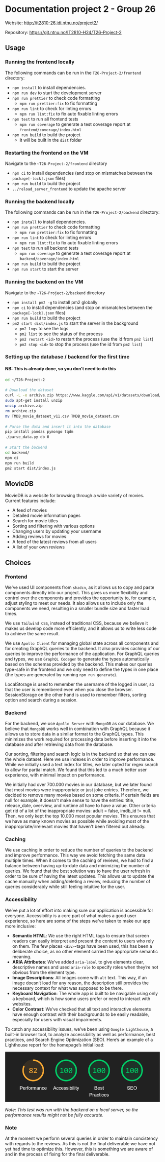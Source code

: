 # Documentation project 2 - Group 26

Website: <http://it2810-26.idi.ntnu.no/project2/>

Repository: <https://git.ntnu.no/IT2810-H24/T26-Project-2>

## Usage

### Running the frontend locally

The following commands can be run in the `T26-Project-2/frontend` directory:

- `npm install` to install dependencies.
- `npm run dev` to start the development server
- `npm run prettier` to check code formatting
  - `npm run prettier:fix` to fix formatting
- `npm run lint` to check for linting errors
  - `npm run lint:fix` to fix auto fixable linting errors
- `npm test` to run all frontend tests
  - `npm run coverage` to generate a test coverage report at `frontend/coverage/index.html`
- `npm run build` to build the project
  - it will be built in the `dist` folder

### Restarting the frontend on the VM

Navigate to the `~T26-Project-2/frontend` directory

- `npm ci` to install dependencies (and stop on mismatches between the `package[-lock].json` files)
- `npm run build` to build the project
- `../reload_server_frontend` to update the apache server

### Running the backend locally

The following commands can be run in the `T26-Project-2/backend` directory:

- `npm install` to install dependencies.
- `npm run prettier` to check code formatting
  - `npm run prettier:fix` to fix formatting
- `npm run lint` to check for linting errors
  - `npm run lint:fix` to fix auto fixable linting errors
- `npm test` to run all backend tests
  - `npm run coverage` to generate a test coverage report at `backend/coverage/index.html`
- `npm run build` to build the project
- `npm run start` to start the server

### Running the backend on the VM

Navigate to the `~T26-Project-2/backend` directory

- `npm install pm2 -g` to install pm2 globally
- `npm ci` to install dependencies (and stop on mismatches between the `package[-lock].json` files)
- `npm run build` to build the project
- `pm2 start dist/index.js` to start the server in the background
  - `pm2 logs` to see the logs
  - `pm2 list` to see the status of the process
  - `pm2 restart <id>` to restart the process (use the id from `pm2 list`)
  - `pm2 stop <id>` to stop the process (use the id from `pm2 list`)

### Setting up the database / backend for the first time

#### NB: This is already done, so you don't need to do this

```bash
cd ~/T26-Project-2

# Download the dataset
curl -L -o archive.zip https://www.kaggle.com/api/v1/datasets/download/asaniczka/tmdb-movies-dataset-2023-930k-movies
sudo apt-get install unzip
unzip archive.zip
rm archive.zip
mv TMDB_movie_dataset_v11.csv TMDB_movie_dataset.csv

# Parse the data and insert it into the database
pip install pandas pymongo tqdm
./parse_data.py db 0

# Start the backend
cd backend/
npm ci
npm run build
pm2 start dist/index.js
```

## MovieDB

MovieDB is a website for browsing through a wide variety of movies. Current features include:

- A feed of movies
- Detailed movie information pages
- Search for movie titles
- Sorting and filtering with various options
- Changing users by updating your username
- Adding reviews for movies
- A feed of the latest reviews from all users
- A list of your own reviews

## Choices

### Frontend

We've used UI components from `shadcn`, as it allows us to copy and paste components directly into our project. This gives us more flexibility and control over the components and provides the opportunity to, for example, adjust styling to meet our needs. It also allows us to include only the components we need, resulting in a smaller bundle size and faster load times.

We use `Tailwind CSS`, instead of traditional CSS, because we believe it makes us develop code more efficiently, and it allows us to write less code to achieve the same result.

We use `Apollo Client` for managing global state across all components and for creating GraphQL queries to the backend. It also provides caching of our queries to improve the performance of the application. For GraphQL queries and types, we use `GraphQL Codegen` to generate the types automatically based on the schemas provided by the backend. This makes our queries type-safe in the frontend and we only need to define the types in one place (the types are generated by running `npm run generate`).

LocalStorage is used to remember the username of the logged in user, so that the user is remembered even when you close the browser. SessionStorage on the other hand is used to remember filters, sorting option and search during a session.

### Backend

For the backend, we use `Apollo Server` with `MongoDB` as our database. We believe that `MongoDB` works well in combination with GraphQL because it allows us to store data in a similar format to the GraphQL types. This minimizes the work required for processing data before inserting it into the database and after retrieving data from the database.

Our sorting, filtering and search logic is in the backend so that we can use the whole dataset. Here we use indexes in order to improve performance. While we initially used a text index for titles, we later opted for regex search to allow for partial match. We found that this led to a much better user experience, with minimal impact on performance.

We initially had over 700.000 movies in our database, but we later found that most movies were inappropriate or just joke entries. Therefore, we decided to remove many movies based on some criteria. If certain fields are null for example, it doesn't make sense to have the entries: title, release_date, overview, and runtime all have to have a value. Other criteria get rid of a lot of the inappropriate movies: adult = false, imdb_id != null. Then, we only kept the top 10.000 most popular movies. This ensures that we have as many known movies as possible while avoiding most of the inappropriate/irrelevant movies that haven't been filtered out already.

### Caching

We use caching in order to reduce the number of queries to the backend and improve performance. This way we avoid fetching the same data multiple times. When it comes to the caching of reviews, we had to find a balance between having up-to-date data and minimizing the number of queries. We found that the best solution was to have the user refresh in order to be sure of having the latest updates. This allows us to update the cache manually when adding/deleting a review, reducing the number of queries considerably while still feeling intuitive for the user.

### Accessibility

We’ve put a lot of effort into making sure our application is accessible for everyone. Accessibility is a core part of what makes a good user experience, so here are some of the steps we've taken to make our app more inclusive:

- **Semantic HTML**: We use the right HTML tags to ensure that screen readers can easily interpret and present the content to users who rely on them. The few places `<div>`-tags have been used, this has been a deliberate choice, as no other element carried the appropriate semantic meaning.
- **ARIA Attributes**: We've added `aria-label` to give elements clear, descriptive names and used `aria-role` to specify roles when they’re not obvious from the element type.
- **Image Descriptions**: All images come with `alt` text. This way, if an image doesn’t load for any reason, the description still provides the necessary context for what was supposed to be there.
- **Keyboard Navigation**: The whole app is built to be navigable using only a keyboard, which is how some users prefer or need to interact with websites.
- **Color Contrast**: We’ve checked that all text and interactive elements have enough contrast with their backgrounds to be easily readable, especially for users with visual impairments.

To catch any accessibility issues, we’ve been using `Google Lighthouse`, a built-in browser tool, to analyze accessibility as well as performance, best practices, and Search Engine Optimization (SEO). Here’s an example of a Lighthouse report for the homepage’s initial load:

![Lighthouse report](docs/image.png)

*Note: This test was run with the backend on a local server, so the performance results might not be fully accurate.*

### Note

At the moment we perform several queries in order to maintain concistency with regards to the reviews. As this is not the final deliverable we have not yet had time to optimize this. However, this is something we are aware of and in the process of fixing for the final deliverable.
